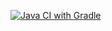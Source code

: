 [![Java CI with Gradle](https://github.com/AVLKarnaukh/rest/actions/workflows/gradle.yml/badge.svg)](https://github.com/AVLKarnaukh/rest/actions/workflows/gradle.yml)